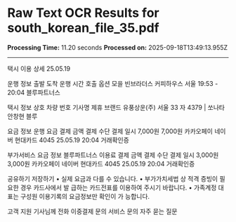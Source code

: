 # Raw Text OCR Results for south_korean_file_35.pdf

**Processing Time:** 11.20 seconds
**Processed on:** 2025-09-18T13:49:13.955Z

---

택시 이용 상세
25.05.19

운행 정보
출발
도착
운행 시간
호출 옵션
모을
빈브라더스 커피하우스 서울
19:53 - 20:04
블루파트너스

택시 정보
상호
차량 번호
기사명
제휴 브랜드
유풍상운(주)
서울 33 자 4379 | 쏘나타
안창현
블루

요금 정보
운행 요금
결제 금액
결제 수단
결제 일시
7,000원
7,000원
카카오페이
네이버 현대카드 4045
25.05.19 20:04
거래확인증

부가서비스 요금 정보
블루파트너스 이용료
결제 금액
결제 수단
결제 일시
3,000원
3,000원
카카오페이
네이버 현대카드 4045
25.05.19 20:04
거래확인증

공유하기
저장하기
• 실제 요금과 다를 수 있습니다.
• 부가가치세법 상 적격 증빙이 필요한 경우 카드사에서 발
급하는 카드전표를 이용하여 주시기 바랍니다.
• 가족계정 대표는 구성원 이용기록의 요금정보만 확인이 가
능합니다.

고객 지원
기사님께 전화
이중결제 문의
서비스 문의
자주 묻는 질문
